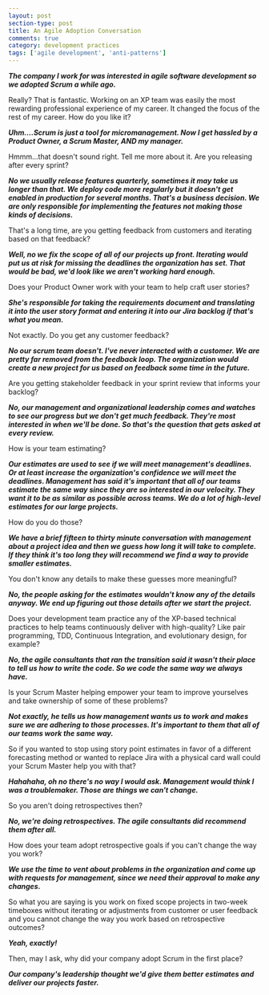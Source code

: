 ```yaml
---
layout: post
section-type: post
title: An Agile Adoption Conversation
comments: true
category: development practices
tags: ['agile development', 'anti-patterns']
---
```


__*The company I work for was interested in agile software development so we adopted Scrum a while ago.*__

Really? That is fantastic. Working on an XP team was easily the most rewarding professional experience of my career. It changed the focus of the rest of my career. How do you like it?

__*Uhm....Scrum is just a tool for micromanagement. Now I get hassled by a Product Owner, a Scrum Master, AND my manager.*__

Hmmm...that doesn't sound right. Tell me more about it. Are you releasing after every sprint?

__*No we usually release features quarterly, sometimes it may take us longer than that. We deploy code more regularly but it doesn't get enabled in production for several months. That's a business decision. We are only responsible for implementing the features not making those kinds of decisions.*__

That's a long time, are you getting feedback from customers and iterating based on that feedback?

__*Well, no we fix the scope of all of our projects up front. Iterating would put us at risk for missing the deadlines the organization has set. That would be bad, we'd look like we aren't working hard enough.*__

Does your Product Owner work with your team to help craft user stories? 

__*She's responsible for taking the requirements document and translating it into the user story format and entering it into our Jira backlog if that's what you mean.*__ 

Not exactly. Do you get any customer feedback?

__*No our scrum team doesn't. I've never interacted with a customer. We are pretty far removed from the feedback loop. The organization would create a new project for us based on feedback some time in the future.*__

Are you getting stakeholder feedback in your sprint review that informs your backlog?

__*No, our management and organizational leadership comes and watches to see our progress but we don't get much feedback. They're most interested in when we'll be done. So that's the question that gets asked at every review.*__

How is your team estimating?

__*Our estimates are used to see if we will meet management's deadlines. Or at least increase the organization's confidence we will meet the deadlines. Management has said it's important that all of our teams estimate the same way since they are so interested in our velocity. They want it to be as similar as possible across teams. We do a lot of high-level estimates for our large projects.*__

How do you do those?

__*We have a brief fifteen to thirty minute conversation with management about a project idea and then we guess how long it will take to complete. If they think it's too long they will recommend we find a way to provide smaller estimates.*__

You don't know any details to make these guesses more meaningful?

__*No, the people asking for the estimates wouldn't know any of the details anyway. We end up figuring out those details after we start the project.*__

Does your development team practice any of the XP-based technical practices to help teams continuously deliver with high-quality? Like pair programming, TDD, Continuous Integration, and evolutionary design, for example?

__*No, the agile consultants that ran the transition said it wasn't their place to tell us how to write the code. So we code the same way we always have.*__

Is your Scrum Master helping empower your team to improve yourselves and take ownership of some of these problems?

__*Not exactly, he tells us how management wants us to work and makes sure we are adhering to those processes. It's important to them that all of our teams work the same way.*__

So if you wanted to stop using story point estimates in favor of a different forecasting method or wanted to replace Jira with a physical card wall could your Scrum Master help you with that?

__*Hahahaha, oh no there's no way I would ask. Management would think I was a troublemaker. Those are things we can't change.*__

So you aren't doing retrospectives then?

__*No, we're doing retrospectives. The agile consultants did recommend them after all.*__

How does your team adopt retrospective goals if you can't change the way you work?

__*We use the time to vent about problems in the organization and come up with requests for management, since we need their approval to make any changes.*__

So what you are saying is you work on fixed scope projects in two-week timeboxes without iterating or adjustments from customer or user feedback and you cannot change the way you work based on retrospective outcomes?

__*Yeah, exactly!*__

Then, may I ask, why did your company adopt Scrum in the first place?

__*Our company's leadership thought we'd give them better estimates and deliver our projects faster.*__
